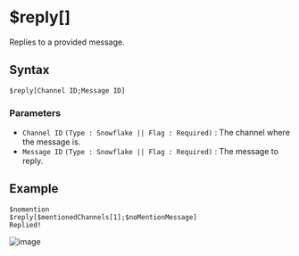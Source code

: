 # $reply[]
Replies to a provided message.

## Syntax
```
$reply[Channel ID;Message ID]
```

### Parameters
- `Channel ID` `(Type : Snowflake || Flag : Required)` : The channel where the message is.
- `Message ID` `(Type : Snowflake || Flag : Required)` : The message to reply.

## Example
```
$nomention
$reply[$mentionedChannels[1];$noMentionMessage]
Replied!
```
![image](https://user-images.githubusercontent.com/113247745/199210421-a7833741-34ff-4670-99d5-d756ef85629e.png)

